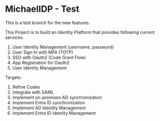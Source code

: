 # MichaelIDP - Test

This is a test branch for the new features.

This Project is to build an Identity Platform that provides following current services:
1. User Identity Management (username, password)
2. User Sign In with MFA (TOTP)
3. SSO with Oauth2 (Code Grant Flow)
4. App Registration for Oauth2
5. User Identity Management

Targets:
1. Refine Codes
2. Integrate with SAML
3. Implement on-premises AD synchronization
4. Implement Entra ID synchronization
5. Implement AD Identity Management
6. Implement Entra ID Identity Management
